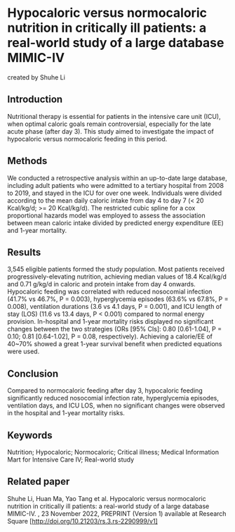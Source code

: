 # Hypocaloric versus normocaloric nutrition in critically ill patients: a real-world study of a large database MIMIC-IV

created by Shuhe Li

## Introduction

Nutritional therapy is essential for patients in the intensive care unit (ICU), when optimal caloric goals remain controversial, especially for the late acute phase (after day 3). This study aimed to investigate the impact of hypocaloric versus normocaloric feeding in this period.

## Methods
We conducted a retrospective analysis within an up-to-date large database, including adult patients who were admitted to a tertiary hospital from 2008 to 2019, and stayed in the ICU for over one week. Individuals were divided according to the mean daily caloric intake from day 4 to day 7 (< 20 Kcal/kg/d; >= 20 Kcal/kg/d). The restricted cubic spline for a cox proportional hazards model was employed to assess the association between mean caloric intake divided by predicted energy expenditure (EE) and 1-year mortality.


## Results
3,545 eligible patients formed the study population. Most patients received progressively-elevating nutrition, achieving median values of 18.4 Kcal/kg/d and 0.71 g/kg/d in caloric and protein intake from day 4 onwards. Hypocaloric feeding was correlated with reduced nosocomial infection (41.7% vs 46.7%, P = 0.003), hyperglycemia episodes (63.6% vs 67.8%, P = 0.008), ventilation durations (3.6 vs 4.1 days, P = 0.001), and ICU length of stay (LOS) (11.6 vs 13.4 days, P < 0.001) compared to normal energy provision. In-hospital and 1-year mortality risks displayed no significant changes between the two strategies (ORs [95% CIs]: 0.80 [0.61-1.04], P = 0.10; 0.81 [0.64-1.02], P = 0.08, respectively). Achieving a calorie/EE of 40~70% showed a great 1-year survival benefit when predicted equations were used.


## Conclusion
Compared to normocaloric feeding after day 3, hypocaloric feeding significantly reduced nosocomial infection rate, hyperglycemia episodes, ventilation days, and ICU LOS, when no significant changes were observed in the hospital and 1-year mortality risks.

## Keywords
Nutrition; Hypocaloric; Normocaloric; Critical illness; Medical Information Mart for Intensive Care IV; Real-world study

## Related paper
Shuhe Li, Huan Ma, Yao Tang et al. Hypocaloric versus normocaloric nutrition in critically ill patients: a real-world study of a large database MIMIC-IV. , 23 November 2022, PREPRINT (Version 1) available at Research Square [http://doi.org/10.21203/rs.3.rs-2290999/v1]
